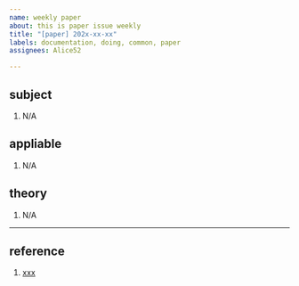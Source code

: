 ```yaml
---
name: weekly paper
about: this is paper issue weekly
title: "[paper] 202x-xx-xx"
labels: documentation, doing, common, paper
assignees: Alice52

---
```


## subject

1. N/A

## appliable

1. N/A

## theory

1. N/A

---

## reference

1. [xxx](xx)
